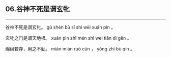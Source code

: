 ## 06.谷神不死是谓玄牝
---


<ruby><rbc><rb> 谷神不死是谓玄牝。 </rb></rbc>
  <rtc><rt> gǔ  shén  bù  sǐ  shì  wèi  xuán  pìn 。</rt></rtc>
</ruby>

<ruby><rbc><rb> 玄牝之门是谓天地根。 </rb></rbc>
  <rtc><rt> xuán  pìn  zhī  mén  shì  wèi  tiān  dì  gēn 。</rt></rtc>
</ruby>

<ruby><rbc><rb> 绵绵若存，用之不勤。 </rb></rbc>
  <rtc><rt> mián  mián  ruò  cún ， yòng  zhī  bù  qín 。</rt></rtc>
</ruby>

<ruby><rbc><rb>   </rb></rbc>
  <rtc><rt> </rt></rtc>
</ruby>

